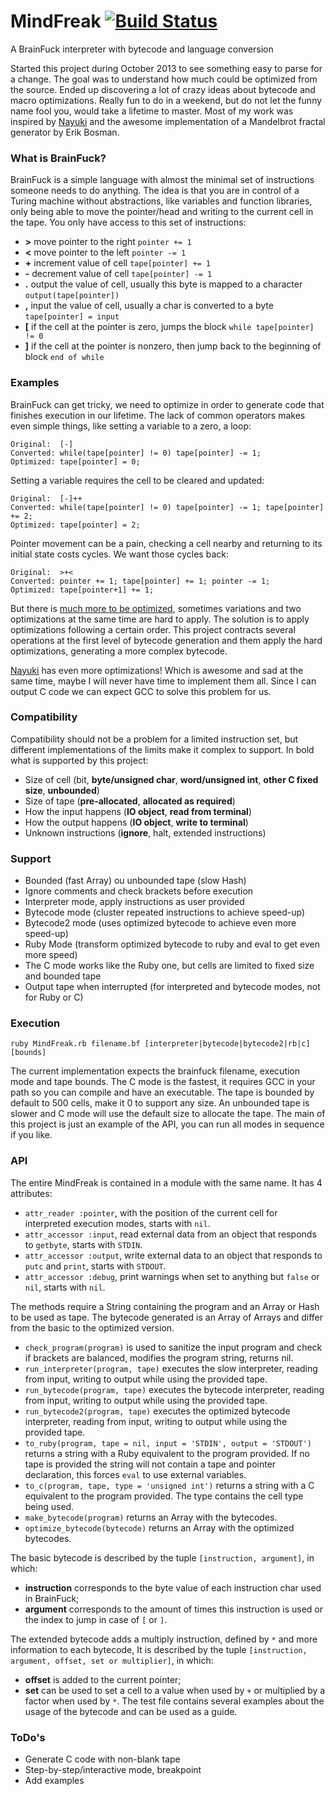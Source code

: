 # MindFreak [![Build Status](https://travis-ci.org/Maumagnaguagno/MindFreak.svg)](https://travis-ci.org/Maumagnaguagno/MindFreak)
A BrainFuck interpreter with bytecode and language conversion

Started this project during October 2013 to see something easy to parse for a change.
The goal was to understand how much could be optimized from the source.
Ended up discovering a lot of crazy ideas about bytecode and macro optimizations.
Really fun to do in a weekend, but do not let the funny name fool you, would take a lifetime to master.
Most of my work was inspired by [Nayuki](http://www.nayuki.io/page/optimizing-brainfuck-compiler) and the awesome implementation of a Mandelbrot fractal generator by Erik Bosman.

### What is BrainFuck?
BrainFuck is a simple language with almost the minimal set of instructions someone needs to do anything.
The idea is that you are in control of a Turing machine without abstractions, like variables and function libraries, only being able to move the pointer/head and writing to the current cell in the tape.
You only have access to this set of instructions:
- **>** move pointer to the right ```pointer += 1```
- **<** move pointer to the left ```pointer -= 1```
- **+** increment value of cell ```tape[pointer] += 1```
- **-** decrement value of cell ```tape[pointer] -= 1```
- **.** output the value of cell, usually this byte is mapped to a character ```output(tape[pointer])```
- **,** input the value of cell, usually a char is converted to a byte ```tape[pointer] = input```
- **[** if the cell at the pointer is zero, jumps the block ```while tape[pointer] != 0```
- **]** if the cell at the pointer is nonzero, then jump back to the beginning of block ```end of while```

### Examples
BrainFuck can get tricky, we need to optimize in order to generate code that finishes execution in our lifetime.
The lack of common operators makes even simple things, like setting a variable to a zero, a loop:  
```
Original:  [-]
Converted: while(tape[pointer] != 0) tape[pointer] -= 1;
Optimized: tape[pointer] = 0;
```

Setting a variable requires the cell to be cleared and updated:
```
Original:  [-]++
Converted: while(tape[pointer] != 0) tape[pointer] -= 1; tape[pointer] += 2;
Optimized: tape[pointer] = 2;
```

Pointer movement can be a pain, checking a cell nearby and returning to its initial state costs cycles. We want those cycles back:
```
Original:  >+<
Converted: pointer += 1; tape[pointer] += 1; pointer -= 1;
Optimized: tape[pointer+1] += 1;
```

But there is [much more to be optimized](http://calmerthanyouare.org/2015/01/07/optimizing-brainfuck.html), sometimes variations and two optimizations at the same time are hard to apply.
The solution is to apply optimizations following a certain order.
This project contracts several operations at the first level of bytecode generation and them apply the hard optimizations, generating a more complex bytecode.

[Nayuki](http://www.nayuki.io/page/optimizing-brainfuck-compiler) has even more optimizations!
Which is awesome and sad at the same time, maybe I will never have time to implement them all.
Since I can output C code we can expect GCC to solve this problem for us.

### Compatibility
Compatibility should not be a problem for a limited instruction set, but different implementations of the limits make it complex to support.
In bold what is supported by this project:
- Size of cell (bit, **byte/unsigned char**, **word/unsigned int**, **other C fixed size**, **unbounded**)
- Size of tape (**pre-allocated**, **allocated as required**)
- How the input happens (**IO object**, **read from terminal**)
- How the output happens (**IO object**, **write to terminal**)
- Unknown instructions (**ignore**, halt, extended instructions)

### Support
- Bounded (fast Array) ou unbounded tape (slow Hash)
- Ignore comments and check brackets before execution
- Interpreter mode, apply instructions as user provided
- Bytecode mode (cluster repeated instructions to achieve speed-up)
- Bytecode2 mode (uses optimized bytecode to achieve even more speed-up)
- Ruby Mode (transform optimized bytecode to ruby and eval to get even more speed)
- The C mode works like the Ruby one, but cells are limited to fixed size and bounded tape
- Output tape when interrupted (for interpreted and bytecode modes, not for Ruby or C)

### Execution
```
ruby MindFreak.rb filename.bf [interpreter|bytecode|bytecode2|rb|c] [bounds]
```

The current implementation expects the brainfuck filename, execution mode and tape bounds.
The C mode is the fastest, it requires GCC in your path so you can compile and have an executable.
The tape is bounded by default to 500 cells, make it 0 to support any size.
An unbounded tape is slower and C mode will use the default size to allocate the tape.
The main of this project is just an example of the API, you can run all modes in sequence if you like.

### API
The entire MindFreak is contained in a module with the same name.
It has 4 attributes:
- ```attr_reader :pointer```, with the position of the current cell for interpreted execution modes, starts with ```nil```.
- ```attr_accessor :input```, read external data from an object that responds to ```getbyte```, starts with ```STDIN```.
- ```attr_accessor :output```, write external data to an object that responds to ```putc``` and ```print```, starts with ```STDOUT```.
- ```attr_accessor :debug```,  print warnings when set to anything but ```false``` or ```nil```, starts with ```nil```.

The methods require a String containing the program and an Array or Hash to be used as tape.
The bytecode generated is an Array of Arrays and differ from the basic to the optimized version.
- ```check_program(program)``` is used to sanitize the input program and check if brackets are balanced, modifies the program string, returns nil.
- ```run_interpreter(program, tape)``` executes the slow interpreter, reading from input, writing to output while using the provided tape.
- ```run_bytecode(program, tape)``` executes the bytecode interpreter, reading from input, writing to output while using the provided tape.
- ```run_bytecode2(program, tape)``` executes the optimized bytecode interpreter, reading from input, writing to output while using the provided tape.
- ```to_ruby(program, tape = nil, input = 'STDIN', output = 'STDOUT')``` returns a string with a Ruby equivalent to the program provided. If no tape is provided the string will not contain a tape and pointer declaration, this forces ```eval``` to use external variables.
- ```to_c(program, tape, type = 'unsigned int')``` returns a string with a C equivalent to the program provided. The type contains the cell type being used.
- ```make_bytecode(program)``` returns an Array with the bytecodes.
- ```optimize_bytecode(bytecode)``` returns an Array with the optimized bytecodes.

The basic bytecode is described by the tuple ```[instruction, argument]```, in which:
- **instruction** corresponds to the byte value of each instruction char used in BrainFuck;
- **argument** corresponds to the amount of times this instruction is used or the index to jump in case of ```[``` or ```]```.

The extended bytecode adds a multiply instruction, defined by ```*``` and more information to each bytecode,
It is described by the tuple ```[instruction, argument, offset, set or multiplier]```, in which:
- **offset** is added to the current pointer;
- **set** can be used to set a cell to a value when used by ```+``` or multiplied by a factor when used by ```*```.
The test file contains several examples about the usage of the bytecode and can be used as a guide.

### ToDo's
- Generate C code with non-blank tape
- Step-by-step/interactive mode, breakpoint
- Add examples